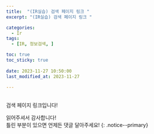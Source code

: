 ```yaml
---
title:  "(IR실습) 검색 페이지 링크 " 
excerpt: "(IR실습) 검색 페이지 링크 "

categories:
  - Ir
tags:
  - [IR, 정보검색, ]

toc: true
toc_sticky: true
 
date: 2023-11-27 10:50:00
last_modified_at: 2023-11-27

---
```


<br>검색 페이지 링크입니다!<br>

읽어주셔서 감사합니다! <br>틀린 부분이 있으면 언제든 댓글 달아주세요!
{: .notice--primary} 
